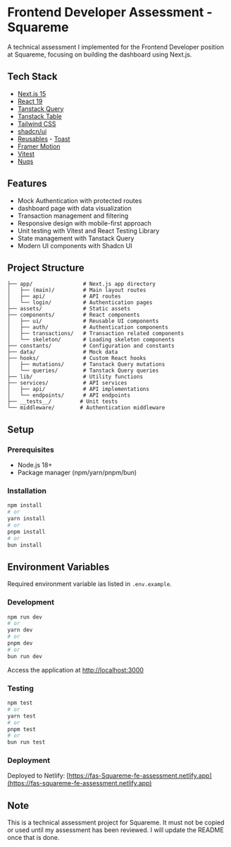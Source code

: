 # Frontend Developer Assessment - Squareme

A technical assessment I implemented for the Frontend Developer position at Squareme, focusing on building the dashboard using Next.js.

## Tech Stack

- [Next.js 15](https://nextjs.org/)
- [React 19](https://react.dev/)
- [Tanstack Query](https://tanstack.com/query/latest)
- [Tanstack Table](https://tanstack.com/table/v8)
- [Tailwind CSS](https://tailwindcss.com/)
- [shadcn/ui](https://ui.shadcn.com/)
- [Reusables](https://reusables.vercel.app/) - [Toast](https://reusables.vercel.app/docs/components/notify)
- [Framer Motion](https://www.framer.com/motion/)
- [Vitest](https://vitest.dev/)
- [Nuqs](https://nuqs.47ng.com/)

## Features

- Mock Authentication with protected routes
- dashboard page with data visualization
- Transaction management and filtering
- Responsive design with mobile-first approach
- Unit testing with Vitest and React Testing Library
- State management with Tanstack Query
- Modern UI components with Shadcn UI

## Project Structure

```
├── app/                # Next.js app directory
│   ├── (main)/         # Main layout routes
│   ├── api/            # API routes
│   └── login/          # Authentication pages
├── assets/             # Static assets
├── components/         # React components
│   ├── ui/             # Reusable UI components
│   ├── auth/           # Authentication components
│   ├── transactions/   # Transaction related components
│   └── skeleton/       # Loading skeleton components
├── constants/          # Configuration and constants
├── data/               # Mock data
├── hooks/              # Custom React hooks
│   ├── mutations/      # Tanstack Query mutations
│   └── queries/        # Tanstack Query queries
├── lib/                # Utility functions
├── services/           # API services
│   ├── api/            # API implementations
│   └── endpoints/      # API endpoints
├── __tests__/         # Unit tests
└── middleware/        # Authentication middleware
```

## Setup

### Prerequisites

- Node.js 18+
- Package manager (npm/yarn/pnpm/bun)

### Installation

```bash
npm install
# or
yarn install
# or
pnpm install
# or
bun install
```

## Environment Variables

Required environment variable ias listed in `.env.example`.

### Development

```bash
npm run dev
# or
yarn dev
# or
pnpm dev
# or
bun run dev
```

Access the application at [http://localhost:3000](http://localhost:3000)

### Testing

```bash
npm test
# or
yarn test
# or
pnpm test
# or
bun run test
```

### Deployment

Deployed to Netlify: [https://fas-Squareme-fe-assessment.netlify.app](https://fas-squareme-fe-assessment.netlify.app)

## Note

This is a technical assessment project for Squareme. It must not be copied or used until my assessment has been reviewed. I will update the README once that is done.
